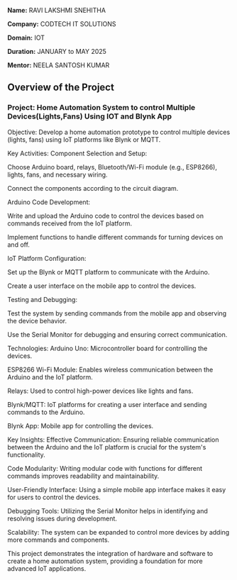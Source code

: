 **Name:** RAVI LAKSHMI SNEHITHA

**Company:** CODTECH IT SOLUTIONS

**Domain:** IOT

**Duration:** JANUARY to MAY 2025

**Mentor:** NEELA SANTOSH KUMAR


## Overview of the Project 

### Project: Home Automation System to control Multiple Devices(Lights,Fans) Using IOT and Blynk App

Objective:
Develop a home automation prototype to control multiple devices (lights, fans) using IoT platforms like Blynk or MQTT.

Key Activities:
Component Selection and Setup:

Choose Arduino board, relays, Bluetooth/Wi-Fi module (e.g., ESP8266), lights, fans, and necessary wiring.

Connect the components according to the circuit diagram.

Arduino Code Development:

Write and upload the Arduino code to control the devices based on commands received from the IoT platform.

Implement functions to handle different commands for turning devices on and off.

IoT Platform Configuration:

Set up the Blynk or MQTT platform to communicate with the Arduino.

Create a user interface on the mobile app to control the devices.

Testing and Debugging:

Test the system by sending commands from the mobile app and observing the device behavior.

Use the Serial Monitor for debugging and ensuring correct communication.

Technologies:
Arduino Uno: Microcontroller board for controlling the devices.

ESP8266 Wi-Fi Module: Enables wireless communication between the Arduino and the IoT platform.

Relays: Used to control high-power devices like lights and fans.

Blynk/MQTT: IoT platforms for creating a user interface and sending commands to the Arduino.

Blynk App: Mobile app for controlling the devices.

Key Insights:
Effective Communication: Ensuring reliable communication between the Arduino and the IoT platform is crucial for the system's functionality.

Code Modularity: Writing modular code with functions for different commands improves readability and maintainability.

User-Friendly Interface: Using a simple mobile app interface makes it easy for users to control the devices.

Debugging Tools: Utilizing the Serial Monitor helps in identifying and resolving issues during development.

Scalability: The system can be expanded to control more devices by adding more commands and components.

This project demonstrates the integration of hardware and software to create a home automation system, providing a foundation for more advanced IoT applications.
